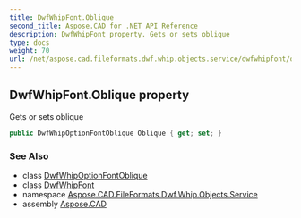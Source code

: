 ```yaml
---
title: DwfWhipFont.Oblique
second_title: Aspose.CAD for .NET API Reference
description: DwfWhipFont property. Gets or sets oblique
type: docs
weight: 70
url: /net/aspose.cad.fileformats.dwf.whip.objects.service/dwfwhipfont/oblique/
---
```

## DwfWhipFont.Oblique property

Gets or sets oblique

```csharp
public DwfWhipOptionFontOblique Oblique { get; set; }
```

### See Also

* class [DwfWhipOptionFontOblique](../../../aspose.cad.fileformats.dwf.whip.objects.service.font/dwfwhipoptionfontoblique/)
* class [DwfWhipFont](../)
* namespace [Aspose.CAD.FileFormats.Dwf.Whip.Objects.Service](../../dwfwhipfont/)
* assembly [Aspose.CAD](../../../)


